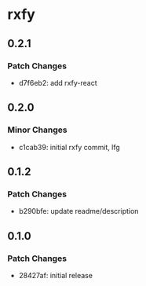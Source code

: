 # rxfy

## 0.2.1

### Patch Changes

- d7f6eb2: add rxfy-react

## 0.2.0

### Minor Changes

- c1cab39: initial rxfy commit, lfg

## 0.1.2

### Patch Changes

- b290bfe: update readme/description

## 0.1.0

### Patch Changes

- 28427af: initial release
